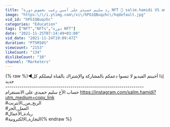 ```yaml
---
title: "رد سليم حميدي على أمين رغيب بخصوص دورة NFT 🤑 salim.hamidi VS amine raghibe"
image: "https:\/\/i.ytimg.com\/vi\/hPG1QBuqzhc\/hqdefault.jpg"
vid_id: "hPG1QBuqzhc"
categories: "Education"
tags: ["NFT","NFTs","دورة NFT"]
date: "2021-11-25T07:14:49+03:00"
vid_date: "2021-11-24T19:09:47Z"
duration: "PT5M10S"
viewcount: "2153"
likeCount: "134"
dislikeCount: "10"
channel: "Marketers"
---
```

{% raw %}◄إذا أحببتم الفيديو لا تنسوا دعمكم بالمشاركة والإشتراك بالقناة ليصلكم كل جديد <br />--------------------------------------------------------------------<br />حساب الأخ سليم حميدي على الانستغرام <a rel="nofollow" target="blank" href="https://instagram.com/salim.hamidi?utm_medium=copy_link">https://instagram.com/salim.hamidi?utm_medium=copy_link</a><br />#الربح_من_الأنترنت<br />#العمل_الحر<br />#ريادة_الأعمال<br />#التجارة_الالكترونية{% endraw %}
